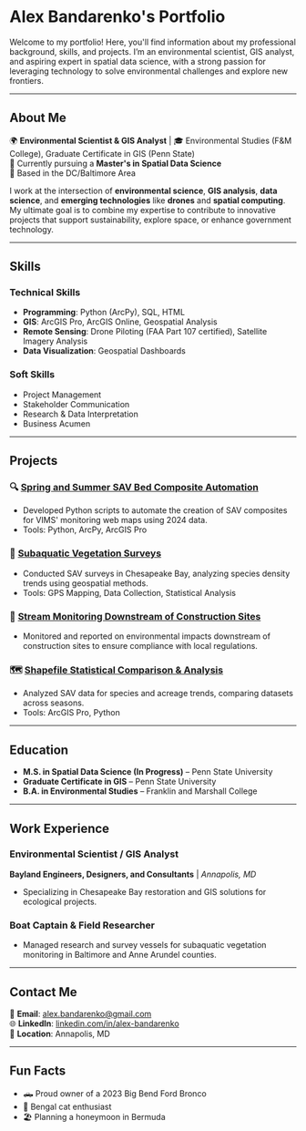 # Alex Bandarenko's Portfolio  

Welcome to my portfolio! Here, you'll find information about my professional background, skills, and projects. I’m an environmental scientist, GIS analyst, and aspiring expert in spatial data science, with a strong passion for leveraging technology to solve environmental challenges and explore new frontiers.

---

## About Me  
🌍 **Environmental Scientist & GIS Analyst** | 🎓 Environmental Studies (F&M College), Graduate Certificate in GIS (Penn State)  
🚀 Currently pursuing a **Master's in Spatial Data Science**  
📍 Based in the DC/Baltimore Area  

I work at the intersection of **environmental science**, **GIS analysis**, **data science**, and **emerging technologies** like **drones** and **spatial computing**. My ultimate goal is to combine my expertise to contribute to innovative projects that support sustainability, explore space, or enhance government technology.

---

## Skills  
### Technical Skills  
- **Programming**: Python (ArcPy), SQL, HTML  
- **GIS**: ArcGIS Pro, ArcGIS Online, Geospatial Analysis  
- **Remote Sensing**: Drone Piloting (FAA Part 107 certified), Satellite Imagery Analysis  
- **Data Visualization**: Geospatial Dashboards  

### Soft Skills  
- Project Management  
- Stakeholder Communication  
- Research & Data Interpretation
- Business Acumen 

---

## Projects  
### 🔍 [Spring and Summer SAV Bed Composite Automation](https://github.com/your-repo-link)  
- Developed Python scripts to automate the creation of SAV composites for VIMS' monitoring web maps using 2024 data.  
- Tools: Python, ArcPy, ArcGIS Pro  

### 🌱 [Subaquatic Vegetation Surveys]([https://drive.google.com/file/d/15wwp6el_BKR4gihspn6cxKzxbaKyjVjT/view?usp=drive_link])  
- Conducted SAV surveys in Chesapeake Bay, analyzing species density trends using geospatial methods.  
- Tools: GPS Mapping, Data Collection, Statistical Analysis  

### 🌊 [Stream Monitoring Downstream of Construction Sites](https://github.com/your-repo-link)  
- Monitored and reported on environmental impacts downstream of construction sites to ensure compliance with local regulations.  

### 🗺️ [Shapefile Statistical Comparison & Analysis](https://github.com/your-repo-link)  
- Analyzed SAV data for species and acreage trends, comparing datasets across seasons.  
- Tools: ArcGIS Pro, Python  

---

## Education  
- **M.S. in Spatial Data Science (In Progress)** – Penn State University  
- **Graduate Certificate in GIS** – Penn State University  
- **B.A. in Environmental Studies** – Franklin and Marshall College  

---

## Work Experience  
### Environmental Scientist / GIS Analyst  
**Bayland Engineers, Designers, and Consultants** | *Annapolis, MD*  
- Specializing in Chesapeake Bay restoration and GIS solutions for ecological projects.  

### Boat Captain & Field Researcher  
- Managed research and survey vessels for subaquatic vegetation monitoring in Baltimore and Anne Arundel counties.  

---

## Contact Me  
📧 **Email**: [alex.bandarenko@gmail.com](mailto:alex.bandarenko@gmail.com)  
🌐 **LinkedIn**: [linkedin.com/in/alex-bandarenko](https://linkedin.com/in/alex-bandarenko)   
📍 **Location**: Annapolis, MD  

---

## Fun Facts  
- 🛻 Proud owner of a 2023 Big Bend Ford Bronco  
- 🐾 Bengal cat enthusiast  
- 🏖️ Planning a honeymoon in Bermuda  


